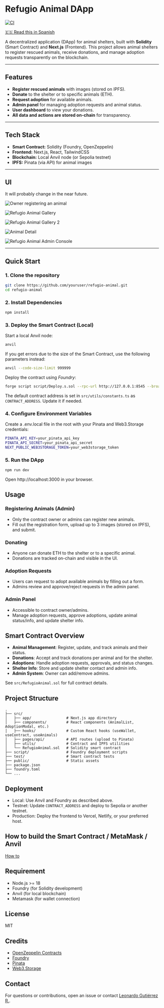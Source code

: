 # Refugio Animal DApp

[![CI](https://github.com/leogtzr/refugio-animales-dapp/actions/workflows/test.yml/badge.svg)](https://github.com/leogtzr/refugio-animales-dapp/actions/workflows/test.yml)

[🇪🇸 Read this in Spanish](./README.es.md)

A decentralized application (DApp) for animal shelters, built with **Solidity** (Smart Contract) and **Next.js** (Frontend). This project allows animal shelters to register rescued animals, receive donations, and manage adoption requests transparently on the blockchain.

---

## Features

- **Register rescued animals** with images (stored on IPFS).
- **Donate** to the shelter or to specific animals (ETH).
- **Request adoption** for available animals.
- **Admin panel** for managing adoption requests and animal status.
- **User dashboard** to view your donations.
- **All data and actions are stored on-chain** for transparency.

---

## Tech Stack

- **Smart Contract:** Solidity (Foundry, OpenZeppelin)
- **Frontend:** Next.js, React, TailwindCSS
- **Blockchain:** Local Anvil node (or Sepolia testnet)
- **IPFS:** Pinata (via API) for animal images

---

## UI

It will probably change in the near future.

![Owner registering an animal](./pics-refugio-animal/refugio-animal-registering-animal.png)

![Refugio Animal Gallery](./pics-refugio-animal/refugio-animal-gallery-1.png)

![Refugio Animal Gallery 2](./pics-refugio-animal/refugio-animal-gallery-2.png)

![Animal Detail](./pics-refugio-animal/animal-detail.png)

![Refugio Animal Admin Console](./pics-refugio-animal/refugio-animal-adminConsole.png)

---

## Quick Start

### 1. Clone the repository

```bash
git clone https://github.com/youruser/refugio-animal.git
cd refugio-animal
```

### 2. Install Dependencies
```bash
npm install
```

### 3. Deploy the Smart Contract (Local)
Start a local Anvil node:
```bash
anvil
```
If you get errors due to the size of the Smart Contract, use the following parameters instead:
```bash
anvil --code-size-limit 999999
```

Deploy the contract using _Foundry_:
```bash
forge script script/Deploy.s.sol --rpc-url http://127.0.0.1:8545 --broadcast --private-key <YOUR_PRIVATE_KEY>
```
The default contract address is set in `src/utils/constants.ts` as `CONTRACT_ADDRESS`. Update it if needed.

### 4. Configure Environment Variables
Create a .env.local file in the root with your Pinata and Web3.Storage credentials:
```bash
PINATA_API_KEY=your_pinata_api_key
PINATA_API_SECRET=your_pinata_api_secret
NEXT_PUBLIC_WEB3STORAGE_TOKEN=your_web3storage_token
```

### 5. Run the DApp
```bash
npm run dev
```
Open http://localhost:3000 in your browser.

## Usage
### Registering Animals (Admin)
- Only the contract owner or admins can register new animals.
- Fill out the registration form, upload up to 3 images (stored on IPFS), and submit.

### Donating
- Anyone can donate ETH to the shelter or to a specific animal.
- Donations are tracked on-chain and visible in the UI.

### Adoption Requests
- Users can request to adopt available animals by filling out a form.
- Admins review and approve/reject requests in the admin panel.

### Admin Panel
- Accessible to contract owner/admins.
- Manage adoption requests, approve adoptions, update animal status/info, and update shelter info.

## Smart Contract Overview
- **Animal Management**: Register, update, and track animals and their status.
- **Donations**: Accept and track donations per animal and for the shelter.
- **Adoptions**: Handle adoption requests, approvals, and status changes.
- **Shelter Info**: Store and update shelter contact and admin info.
- **Admin System**: Owner can add/remove admins.

See `src/RefugioAnimal.sol` for full contract details.

## Project Structure
```
.
├── src/
│   ├── app/                # Next.js app directory
│   ├── components/         # React components (AnimalList, AdoptionModal, etc.)
│   ├── hooks/              # Custom React hooks (useWallet, useContract, useAnimals)
│   ├── pages/api/          # API routes (upload to Pinata)
│   ├── utils/              # Contract and IPFS utilities
│   └── RefugioAnimal.sol   # Solidity smart contract
├── script/                 # Foundry deployment scripts
├── test/                   # Smart contract tests
├── public/                 # Static assets
├── package.json
├── foundry.toml
└── ...
```

## Deployment
- Local: Use Anvil and Foundry as described above.
- Testnet: Update `CONTRACT_ADDRESS` and deploy to Sepolia or another testnet.
- Production: Deploy the frontend to Vercel, Netlify, or your preferred host.

## How to build the Smart Contract / MetaMask / Anvil
[How to](./docs/HOWTODEPLOY.md)

## Requirement
- Node.js >= 18
- Foundry (for Solidity development)
- Anvil (for local blockchain)
- Metamask (for wallet connection)

## License
MIT

## Credits
- [OpenZeppelin Contracts](https://github.com/OpenZeppelin/openzeppelin-contracts)
- [Foundry](https://github.com/foundry-rs/foundry)
- [Pinata](https://www.pinata.cloud/)
- [Web3.Storage](https://web3.storage/)

## Contact
For questions or contributions, open an issue or contact [Leonardo Gutiérrez R.](mailto:leogutierrezramirez@gmail.com).